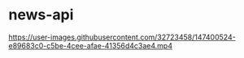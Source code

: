 # news-api



https://user-images.githubusercontent.com/32723458/147400524-e89683c0-c5be-4cee-afae-41356d4c3ae4.mp4

